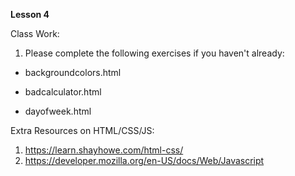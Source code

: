 **Lesson 4**

Class Work:

1. Please complete the following exercises if you haven't already:

- backgroundcolors.html

- badcalculator.html

- dayofweek.html

Extra Resources on HTML/CSS/JS:

1. https://learn.shayhowe.com/html-css/
2. https://developer.mozilla.org/en-US/docs/Web/Javascript
